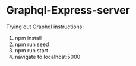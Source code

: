 # Graphql-Express-server
Trying out Graphql
instructions:

1. npm install
2. npm run seed
3. npm run start
4. navigate to localhost:5000

